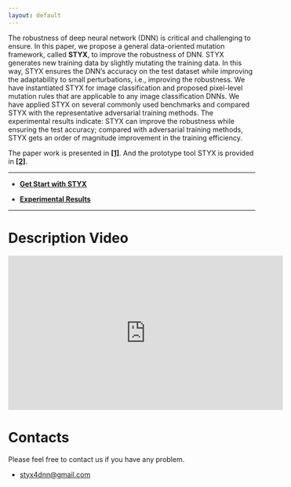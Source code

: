 ```yaml
---
layout: default
---
```


The robustness of deep neural network (DNN) is critical and challenging to ensure. In this paper, we propose a general data-oriented mutation framework, called **STYX**, to improve the robustness of DNN. STYX generates new training data by slightly mutating the training data. In this way, STYX ensures the DNN’s accuracy on the test dataset while improving the adaptability to small perturbations, i.e., improving the robustness. We have instantiated STYX for image classification and proposed pixel-level mutation rules that are applicable to any image classification DNNs. We have applied STYX on several commonly used benchmarks and compared STYX with the representative adversarial training methods. The experimental results indicate: STYX can improve the robustness while ensuring the test accuracy; compared with adversarial training methods, STYX gets an order of magnitude improvement in the training efficiency.  

The paper work is presented in [**[1]**](https://github.com/DNN-STYX/DNN-STYX.github.io/blob/master/styx-demo.pdf). And the prototype tool STYX is provided in [**[2]**](https://github.com/DNN-STYX/demo).

* * *

*   [**Get Start with STYX**](start)

*   [**Experimental Results**](experiment)

* * *


# [](#header-1)**Description Video**

<iframe width="560" height="315"
 src="https://youtu.be/nCjT0tmqwfA" frameborder="0" allowfullscreen>

 </iframe>

# [](#header-1)**Contacts**
Please feel free to contact us if you have any problem.

*   styx4dnn@gmail.com